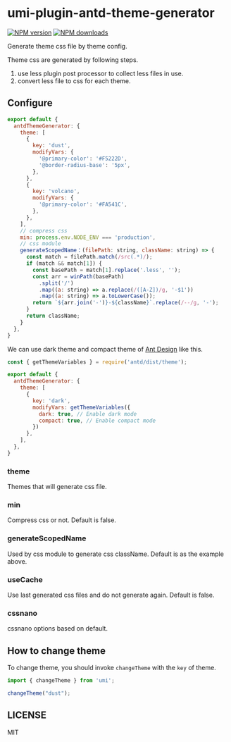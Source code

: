 <!-- @format -->

# umi-plugin-antd-theme-generator

[![NPM version](https://img.shields.io/npm/v/umi-plugin-antd-theme-generator.svg?style=flat)](https://npmjs.org/package/umi-plugin-antd-theme-generator) [![NPM downloads](http://img.shields.io/npm/dm/umi-plugin-antd-theme-generator.svg?style=flat)](https://npmjs.org/package/umi-plugin-antd-theme-generator)


Generate theme css file by theme config.

Theme css are generated by following steps.
1. use less plugin post processor to collect less files in use.
2. convert less file to css for each theme.

## Configure

```js
export default {
  antdThemeGenerator: {
    theme: [
      {
        key: 'dust',
        modifyVars: {
          '@primary-color': '#F5222D',
          '@border-radius-base': '5px',
        },
      },
      {
        key: 'volcano',
        modifyVars: {
          '@primary-color': '#FA541C',
        },
      },
    ],
    // compress css
    min: process.env.NODE_ENV === 'production',
    // css module
    generateScopedName：(filePath: string, className: string) => {
      const match = filePath.match(/src(.*)/);
      if (match && match[1]) {
        const basePath = match[1].replace('.less', '');
        const arr = winPath(basePath)
          .split('/')
          .map((a: string) => a.replace(/([A-Z])/g, '-$1'))
          .map((a: string) => a.toLowerCase());
        return `${arr.join('-')}-${className}`.replace(/--/g, '-');
      }
      return className;
    }
  },
}
```

We can use dark theme and compact theme of [Ant Design](http://ant.design/) like this.

```js
const { getThemeVariables } = require('antd/dist/theme');

export default {
  antdThemeGenerator: {
    theme: [
      {
        key: 'dark',
        modifyVars: getThemeVariables({
          dark: true, // Enable dark mode
          compact: true, // Enable compact mode
        })
      },
    ],
  },
}
```

### theme

Themes that will generate css file.

### min

Compress css or not. Default is false.

### generateScopedName

Used by css module to generate css className. Default is as the example above.

### useCache

Use last generated css files and do not generate again. Default is false.

### cssnano

cssnano options based on default.

## How to change theme

To change theme, you should invoke `changeTheme` with the `key` of theme.

```js
import { changeTheme } from 'umi';

changeTheme("dust");
```

## LICENSE

MIT
